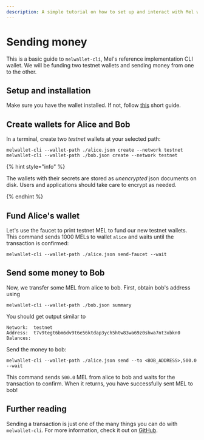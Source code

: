 ```yaml
---
description: A simple tutorial on how to set up and interact with Mel wallets.
---
```


# Sending money

This is a basic guide to `melwallet-cli`, Mel's reference implementation CLI wallet. We will be funding two testnet wallets and sending money from one to the other.

## Setup and installation

Make sure you have the wallet installed. If not, follow [this](getting-started.md#setup-and-installation) short guide.

## Create wallets for Alice and Bob

In a terminal, create two *testnet* wallets at your selected path:

```shell-session
melwallet-cli --wallet-path ./alice.json create --network testnet
melwallet-cli --wallet-path ./bob.json create --network testnet
```

{% hint style="info" %}

The wallets with their secrets are stored as *unencrypted* json documents on disk. Users and applications should take care to encrypt as needed.

{% endhint %}

## Fund Alice's wallet <a href="#fund-wallet" id="fund-wallet"></a>

Let's use the faucet to print testnet MEL to fund our new testnet wallets. This command sends 1000 MELs to wallet `alice` and waits until the transaction is confirmed:

```shell-session
melwallet-cli --wallet-path ./alice.json send-faucet --wait
```

## Send some money to Bob <a href="#send-funds" id="send-funds"></a>

Now, we transfer some MEL from alice to bob. First, obtain bob's address using

```shell-session
melwallet-cli --wallet-path ./bob.json summary
```

You should get output similar to
```
Network:  testnet
Address:  t7v9tegt6bm6dv9t6e56ktdap3ych5htw83wa69z0shwa7nt3xbkn0
Balances:
```

Send the money to bob:

```shell-session
melwallet-cli --wallet-path ./alice.json send --to <BOB_ADDRESS>,500.0 --wait
```

This command sends `500.0` MEL from alice to bob and waits for the transaction to confirm. When it returns, you have successfully sent MEL to bob!

## Further reading

Sending a transaction is just one of the many things you can do with `melwallet-cli`. For more information, check it out on [GitHub](https://github.com/mel-project/melwallet-client).
